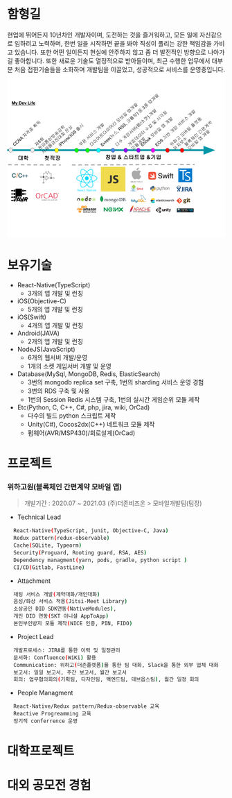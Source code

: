 # 함형길

현업에 뛰어든지 10년차인 개발자이며, 도전하는 것을 즐거워하고, 모든 일에 자신감으로 임하려고 노력하며, 한번 일을 시작하면 끝을 봐야 직성이 풀리는 강한 책임감을 가비고 있습니다. 또한 어떤 일이든지 현실에 안주하지 않고 좀 더 발전적인 방향으로 나아가길 좋아합니다. 또한 새로운 기술도 열정적으로 받아들이며, 최근 수행한 업무에서 대부분 처음 접한기술들을 소화하며 개발팀을 이끌었고, 성공적으로 서비스를 운영중입니다.
![MyDevLife](./images/MyDevLife.png "MyDevLife")

# 보유기술

- React-Native(TypeScript)
  - 3개의 앱 개발 및 런칭
- iOS(Objective-C)
  - 5개의 앱 개발 및 런칭
- iOS(Swift)
  - 4개의 앱 개발 및 런칭
- Android(JAVA)
  - 2개의 앱 개발 및 런칭
- NodeJS(JavaScript)
  - 6개의 웹서버 개발/운영
  - 1개의 소켓 게임서버 개발 및 운영
- Database(MySql, MongoDB, Redis, ElasticSearch)
  - 3번의 mongodb replica set 구축, 1번의 sharding 서비스 운영 경험
  - 3번의 RDS 구축 및 사용
  - 1번의 Session Redis 시스템 구축, 1번의 실시간 게임순위 모듈 제작
- Etc(Python, C, C++, C#, php, jira, wiki, OrCad)
  - 다수의 빌드 python 스크립트 제작
  - Unity(C#), Cocos2dx(C++) 네트워크 모듈 제작
  - 펌웨어(AVR/MSP430)/회로설계(OrCad)

# 프로젝트

### 위하고원(블록체인 간편계약 모바일 앱)

> 개발기간 : 2020.07 ~ 2021.03
> (주)더존비즈온 > 모바일개발팀(팀장)

- Technical Lead

```sh
  React-Native(TypeScript, junit, Objective-C, Java)
  Redux pattern(redux-observable)
  Cache(SQLite, Typeorm)
  Security(Proguard, Rooting guard, RSA, AES)
  Dependency managment(yarn, pods, gradle, python script )
  CI/CD(Gitlab, FastLine)
```

- Attachment

```sh
  채팅 서비스 개발(계약대화/개인대화)
  음성/화상 서비스 적용(Jitsi-Meet Library)
  소상공인 DID SDK연동(NativeModules),
  개인 DID 연동(SKT 이니셜 AppToApp)
  본인부인방지 모듈 제작(NICE 인증, PIN, FIDO)
```

- Project Lead

```sh
  개발프로세스: JIRA를 통한 이력 및 일정관리
  문서화: Confluence(WiKi) 활용
  Communication: 위하고(더존플렛폼)를 통한 팀 대화, Slack을 통한 외부 업체 대화
  보고서: 일일 보고서, 주간 보고서, 월간 보고서
  회의: 업무협의회의(기획팀, 디자인팀, 백엔드팀, 데브옵스팀), 월간 일정 회의
```

- People Managment

```sh
  React-Native/Redux pattern/Redux-observable 교육
  Reactive Progreamming 교육
  정기적 conferrence 운영
```

# 대학프로젝트

# 대외 공모전 경험
